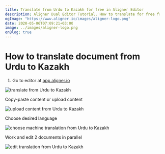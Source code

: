 ```yaml
---
title: Translate from Urdu to Kazakh for free in Aligner Editor
description: Aligner Dual Editor Tutorial. How to translate for free from Urdu to Kazakh. Aligner is multilingual document management platform. 
ogImage: "https://www.aligner.io/images/aligner-logo.png"
date: 2020-05-06T07:09:21+03:00
image: ../images/aligner-logo.png
onBlog: true
---
```


# How to translate document from Urdu to Kazakh

1. Go to editor at [app.aligner.io](https://app.aligner.io "Aligner App web page")

![translate from Urdu to Kazakh](../aligner-blank-editor.png "translate from Urdu to Kazakh")

Copy-paste content or upload content

![upload content from Urdu to Kazakh](../aligner-uploaded-document.png "upload content from Urdu to Kazakh")

Choose desired language

![choose machine translation from Urdu to Kazakh](../aligner-language-dropdown.png "choose machine translation from Urdu to Kazakh")

Work and edit 2 documents in parallel

![edit translation from Urdu to Kazakh](../aligner-double-sitded-editor.png "edit translation from Urdu to Kazakh")


